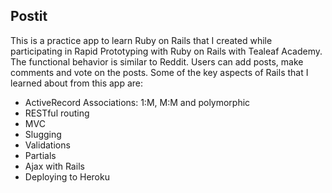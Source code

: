 ## Postit

This is a practice app to learn Ruby on Rails that I created while participating in Rapid Prototyping with Ruby on Rails with Tealeaf Academy.  The functional behavior is similar to Reddit.  Users can add posts, make comments and vote on the posts.  Some of the key aspects of Rails that I learned about from this app are:

- ActiveRecord Associations: 1:M, M:M and polymorphic
- RESTful routing
- MVC
- Slugging
- Validations
- Partials
- Ajax with Rails
- Deploying to Heroku

